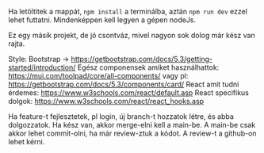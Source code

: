 Ha letöltitek a mappát, `npm install` a terminálba, aztán `npm run dev` ezzel lehet futtatni. Mindenképpen kell legyen a gépen nodeJs.

Ez egy másik projekt, de jó csontváz, mivel nagyon sok dolog már kész van rajta.

Style: Bootstrap -> https://getbootstrap.com/docs/5.3/getting-started/introduction/
Egész componensek amiket használhattok: https://mui.com/toolpad/core/all-components/
vagy pl: https://getbootstrap.com/docs/5.3/components/card/
React amit tudni érdemes: https://www.w3schools.com/react/default.asp
React specifikus dolgok: https://www.w3schools.com/react/react_hooks.asp

Ha feature-t fejlesztetek, pl login, új branch-t hozzatok létre, és abba dolgozzatok. Ha kész van, akkor merge-elni kell a main-be. A main-be csak akkor lehet commit-olni, ha már review-ztuk a kódot. A review-t a github-on lehet kérni.
